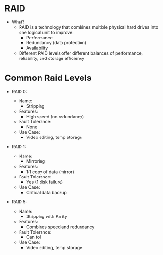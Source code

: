 # RAID
- What?
	- RAID is a technology that combines multiple physical hard drives into one logical unit to improve:
		- Performance
		- Redundancy (data protection)
		- Availability
	- Different RAID levels offer different balances of performance, reliability, and storage efficiency

# Common Raid Levels
- RAID 0:
	- Name:
		- Stripping
	- Features:
		- High speed (no redundancy)
	- Fault Tolerance:
		- None
	- Use Case:
		- Video editing, temp storage
		
- RAID 1:
	- Name:
		- Mirroring
	- Features:
		- 1:1 copy of data (mirror)
	- Fault Tolerance:
		- Yes (1 disk failure)
	- Use Case:
		- Critical data backup
- RAID 5:
	- Name:
		- Stripping with Parity
	- Features:
		- Combines speed and redundancy
	- Fault Tolerance:
		- Can tol
	- Use Case:
		- Video editing, temp storage